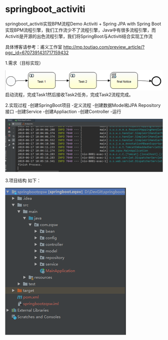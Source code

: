 # springboot_activiti
springboot_activiti实现BPM流程Demo
Activiti + Spring JPA with Spring Boot实现BPM流程引擎，我们工作流少不了流程引擎，Java中有很多流程引擎，而Activiti是开源的出色流程引擎，我们将SpringBoot与Activiti结合实现工作流

具体博客请参考：甫义工作室
http://mp.toutiao.com/preview_article/?pgc_id=6707391431717159432


1.需求（目标实现）

![image](https://github.com/1600690028/springboot_activiti/blob/master/src/test/java/com/zqsw/01.png)
启动流程，完成Task1然后接收Task2任务，完成Task2流程完成。

2.实现过程
-创建SpringBoot项目
-定义流程
-创建数据Model和JPA Repository接口
-创建Service
-创建Appliaction
-创建Controller
-运行

![image](https://github.com/1600690028/springboot_activiti/blob/master/src/test/java/com/zqsw/02.png)

3.项目结构
如下：

![image](https://github.com/1600690028/springboot_activiti/blob/master/src/test/java/com/zqsw/03.png)
